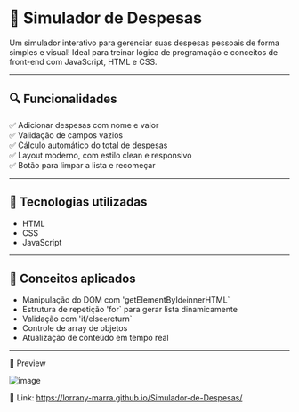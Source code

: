 # 💸 Simulador de Despesas

Um simulador interativo para gerenciar suas despesas pessoais de forma simples e visual! 
Ideal para treinar lógica de programação e conceitos de front-end com JavaScript, HTML e CSS.

---

## 🔍 Funcionalidades

✅ Adicionar despesas com nome e valor  
✅ Validação de campos vazios  
✅ Cálculo automático do total de despesas  
✅ Layout moderno, com estilo clean e responsivo  
✅ Botão para limpar a lista e recomeçar  

---

## 🎯 Tecnologias utilizadas

- HTML
- CSS
- JavaScript 

---

## 🧠 Conceitos aplicados

- Manipulação do DOM com 'getElementById` e `innerHTML`  
- Estrutura de repetição 'for` para gerar lista dinamicamente  
- Validação com 'if/else` e `return`  
- Controle de array de objetos  
- Atualização de conteúdo em tempo real  

---

📸 Preview

![image](https://github.com/user-attachments/assets/225ac869-2194-43d2-9b2f-33458bcb5fa3)



📍  Link: https://lorrany-marra.github.io/Simulador-de-Despesas/
